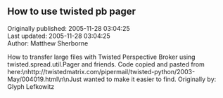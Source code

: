 ## How to use twisted pb pager  
Originally published: 2005-11-28 03:04:25  
Last updated: 2005-11-28 03:04:25  
Author: Matthew Sherborne  
  
How to transfer large files with Twisted Perspective Broker using twisted.spread.util.Pager and friends. Code copied and pasted from here:\nhttp://twistedmatrix.com/pipermail/twisted-python/2003-May/004019.html\n\nJust wanted to make it easier to find. Originally by: Glyph Lefkowitz